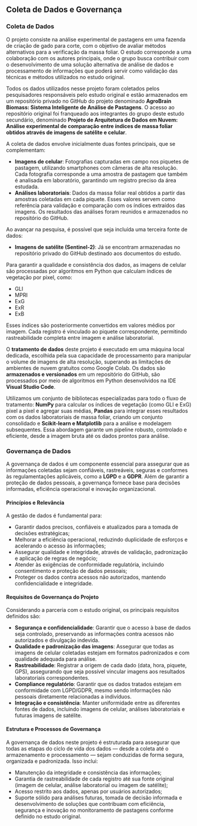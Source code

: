 ## Coleta de Dados e Governança

### Coleta de Dados

O projeto consiste na análise experimental de pastagens em uma fazenda de criação de gado para corte, com o objetivo de avaliar métodos alternativos para a verificação da massa foliar. O estudo corresponde a uma colaboração com os autores principais, onde o grupo busca contribuir com o desenvolvimento de uma solução alternativa de análise de dados e processamento de informações que poderá servir como validação das técnicas e métodos utilizados no estudo original.

Todos os dados utilizados nesse projeto foram coletados pelos pesquisadores responsáveis pelo estudo original e estão armazenados em um repositório privado no GitHub do projeto denominado **AgroBrain Biomass: Sistema Inteligente de Análise de Pastagens**. O acesso ao repositório original foi franqueado aos integrantes do grupo deste estudo secundário, denominado **Projeto de Arquitetura de Dados em Nuvem: Análise experimental de comparação entre índices de massa foliar obtidos através de imagens de satélite e celular**.

A coleta de dados envolve inicialmente duas fontes principais, que se complementam:

- **Imagens de celular**: Fotografias capturadas em campo nos piquetes de pastagem, utilizando smartphones com câmeras de alta resolução. Cada fotografia corresponde a uma amostra de pastagem que também é analisada em laboratório, garantindo um registro preciso da área estudada.
- **Análises laboratoriais**: Dados da massa foliar real obtidos a partir das amostras coletadas em cada piquete. Esses valores servem como referência para validação e comparação com os índices extraídos das imagens. Os resultados das análises foram reunidos e armazenados no repositório do GitHub.

Ao avançar na pesquisa, é possível que seja incluída uma terceira fonte de dados:

- **Imagens de satélite (Sentinel-2)**: Já se encontram armazenadas no repositório privado do GitHub destinado aos documentos do estudo.

Para garantir a qualidade e consistência dos dados, as imagens de celular são processadas por algoritmos em Python que calculam índices de vegetação por pixel, como:

- GLI
- MPRI
- ExG
- ExR
- ExB

Esses índices são posteriormente convertidos em valores médios por imagem. Cada registro é vinculado ao piquete correspondente, permitindo rastreabilidade completa entre imagem e análise laboratorial.

O **tratamento de dados** deste projeto é executado em uma máquina local dedicada, escolhida pela sua capacidade de processamento para manipular o volume de imagens de alta resolução, superando as limitações de ambientes de nuvem gratuitos como Google Colab. Os dados são **armazenados e versionados** em um repositório do GitHub, são processados por meio de algoritmos em Python desenvolvidos na IDE **Visual Studio Code**.

Utilizamos um conjunto de bibliotecas especializadas para todo o fluxo de tratamento: **NumPy** para calcular os índices de vegetação (como GLI e ExG) pixel a pixel e agregar suas médias, **Pandas** para integrar esses resultados com os dados laboratoriais de massa foliar, criando um conjunto consolidado e **Scikit-learn e Matplotlib** para a análise e modelagem subsequentes. Essa abordagem garante um pipeline robusto, controlado e eficiente, desde a imagem bruta até os dados prontos para análise.

### Governança de Dados

A governança de dados é um componente essencial para assegurar que as informações coletadas sejam confiáveis, rastreáveis, seguras e conformes às regulamentações aplicáveis, como a **LGPD** e a **GDPR**. Além de garantir a proteção de dados pessoais, a governança fornece base para decisões informadas, eficiência operacional e inovação organizacional.

#### Princípios e Relevância

A gestão de dados é fundamental para:

- Garantir dados precisos, confiáveis e atualizados para a tomada de decisões estratégicas;
- Melhorar a eficiência operacional, reduzindo duplicidade de esforços e acelerando o acesso às informações;
- Assegurar qualidade e integridade, através de validação, padronização e aplicação de regras de negócio;
- Atender às exigências de conformidade regulatória, incluindo consentimento e proteção de dados pessoais;
- Proteger os dados contra acessos não autorizados, mantendo confidencialidade e integridade.


#### Requisitos de Governança do Projeto

Considerando a parceria com o estudo original, os principais requisitos definidos são:

- **Segurança e confidencialidade**: Garantir que o acesso à base de dados seja controlado, preservando as informações contra acessos não autorizados e divulgação indevida.
- **Qualidade e padronização das imagens**: Assegurar que todas as imagens de celular coletadas estejam em formatos padronizados e com qualidade adequada para análise.
- **Rastreabilidade**: Registrar a origem de cada dado (data, hora, piquete, GPS), assegurando que seja possível vincular imagens aos resultados laboratoriais correspondentes.
- **Compliance regulatório**: Garantir que os dados tratados estejam em conformidade com LGPD/GDPR, mesmo sendo informações não pessoais diretamente relacionadas a indivíduos.
- **Integração e consistência**: Manter uniformidade entre as diferentes fontes de dados, incluindo imagens de celular, análises laboratoriais e futuras imagens de satélite.


#### Estrutura e Processos de Governança

A governança de dados neste projeto é estruturada para assegurar que todas as etapas do ciclo de vida dos dados — desde a coleta até o armazenamento e processamento — sejam conduzidas de forma segura, organizada e padronizada. Isso inclui:

- Manutenção da integridade e consistência das informações;
- Garantia de rastreabilidade de cada registro até sua fonte original (imagem de celular, análise laboratorial ou imagem de satélite);
- Acesso restrito aos dados, apenas por usuários autorizados;
- Suporte sólido para análises futuras, tomada de decisão informada e desenvolvimento de soluções que contribuam com eficiência, segurança e inovação no monitoramento de pastagens conforme definido no estudo original.





